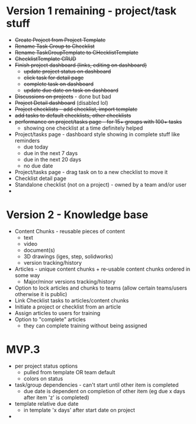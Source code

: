 # Version 1 remaining - project/task stuff
* ~~Create Project from Project Template~~
* ~~Rename Task Group to Checklist~~
* ~~Rename TaskGroupTemplate to CHecklistTemplate~~
* ~~ChecklistTemplate CRUD~~
* ~~Finish project dashboard (links, editing on dashboard)~~
  * ~~update project status on dashboard~~
  * ~~click task for detail page~~
  * ~~complete task on dashboard~~
  * ~~update due date on task on dashboard~~
* ~~Discussions on projects~~ - done but bad
* ~~Project Detail dashboard~~ (disabled lol)
* ~~Project checklists - add checklist, import template~~
* ~~add tasks to default checklists, other checklists~~
* ~~performance on project/tasks page - for 15+ groups with 100+ tasks~~
  * showing one checklist at a time definitely helped
* Project/tasks page - dashboard style showing in complete stuff like reminders
  * due today
  * due in the next 7 days
  * due in the next 20 days
  * no due date
* Project/tasks page - drag task on to a new checklist to move it 
* Checklist detail page
* Standalone checklist (not on a project) - owned by a team and/or user
* 
# Version 2 - Knowledge base
* Content Chunks - reusable pieces of content
  * text
  * video
  * document(s)
  * 3D drawings (iges, step, solidworks)
  * version tracking/history
* Articles - unique content chunks + re-usable content chunks ordered in some way
  * Major/minor versions tracking/history
* Option to lock articles and chunks to teams (allow certain teams/users otherwise it is public)
* Link Checklist tasks to articles/content chunks
* Initiate a project or checklist from an article
* Assign articles to users for training
* Option to "complete" articles
  * they can complete training without being assigned

# MVP.3
* per project status options
  * pulled from template OR team default
  * colors on status
* task/group dependencies - can't start until other item is completed
  * due date is dependent on completion of other item (eg due x days after item 'z' is completed)
* template relative due date
  * in template 'x days' after start date on project
* 
